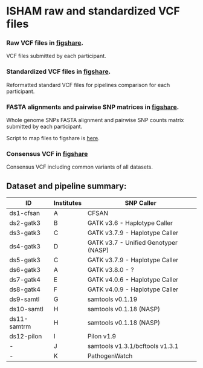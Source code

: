 # ISHAM raw and standardized VCF files

### Raw VCF files in [figshare](https://figshare.com/s/21e8039b0fa31ea7b7f8).
VCF files submitted by each participant.

### Standardized VCF files in [figshare](https://figshare.com/s/d9dc6b06e701c9a2ed9a).
Reformatted standard VCF files for pipelines comparison for each participant.

### FASTA alignments and pairwise SNP matrices in [figshare](https://figshare.com/s/ca2f6cbf96d00d3f2e9d).
Whole genome SNPs FASTA alignment and pairwise SNP counts matrix submitted by each participant.

Script to map files to figshare is [here](./figshare.sh).

### Consensus VCF in [figshare](https://figshare.com/ndownloader/files/41903319)
Consensus VCF including common variants of all datasets.

## Dataset and pipeline summary:

| ID          | Institutes    | SNP Caller                           |
| ----------- | ------------- | ------------------------------------ |
| ds1-cfsan	  | A           	| CFSAN                                |
| ds2-gatk3	  | B           	| GATK v3.6 - Haplotype Caller         |
| ds3-gatk3	  | C           	| GATK v3.7.9 - Haplotype Caller       |
| ds4-gatk3	  | D           	| GATK v3.7 - Unified Genotyper (NASP) |
| ds5-gatk3	  | C           	| GATK v3.7.9 - Haplotype Caller       |
| ds6-gatk3	  | A           	| GATK v3.8.0 - ?                      |
| ds7-gatk4	  | E           	| GATK v4.0.6 - Haplotype Caller       |
| ds8-gatk4	  | F           	| GATK v4.0.9 - Haplotype Caller       |
| ds9-samtl	  | G           	| samtools v0.1.19                     |
| ds10-samtl	| H           	| samtools v0.1.18 (NASP)              |
| ds11-samtrm	| H           	| samtools v0.1.18 (NASP)              |
| ds12-pilon	| I           	| Pilon v1.9                           |
| -	          | J           	| samtools v1.3.1/bcftools v1.3.1      |
| -	          | K            	| PathogenWatch                        |
